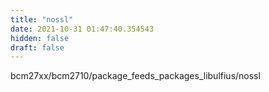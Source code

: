 ```yaml
---
title: "nossl"
date: 2021-10-31 01:47:40.354543
hidden: false
draft: false
---
```


bcm27xx/bcm2710/package_feeds_packages_libulfius/nossl

